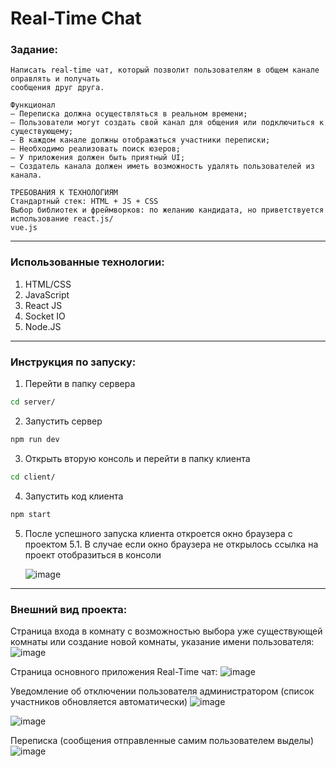 <h1>Real-Time Chat</h1>

<h3>Задание: </h3>

```
Написать real-time чат, который позволит пользователям в общем канале оправлять и получать
сообщения друг друга.

Функционал
— Переписка должна осуществляться в реальном времени;
— Пользователи могут создать свой канал для общения или подключиться к существующему;
— В каждом канале должны отображаться участники переписки;
— Необходимо реализовать поиск юзеров;
— У приложения должен быть приятный UI;
— Создатель канала должен иметь возможность удалять пользователей из канала.

ТРЕБОВАНИЯ К ТЕХНОЛОГИЯМ
Стандартный стек: HTML + JS + CSS
Выбор библиотек и фреймворков: по желанию кандидата, но приветствуется использование react.js/
vue.js
```

-----

<h3>Использованные технологии:</h3>

1. HTML/CSS
2. JavaScript
3. React JS
4. Socket IO
5. Node.JS

-----

<h3>Инструкция по запуску:</h3>

1. Перейти в папку сервера
```bash
cd server/
```
2. Запустить сервер
```bash
npm run dev
```
3. Открыть вторую консоль и перейти в папку клиента
```bash
cd client/
```
4. Запустить код клиента
```bash
npm start
```
5. После успешного запуска клиента откроется окно браузера с проектом
5.1. В случае если окно браузера не открылось ссылка на проект отобразиться в консоли
   
   ![image](https://github.com/user-attachments/assets/ab806442-cf2f-4b26-876c-c982ce2d0b9b)

----

<h3>Внешний вид проекта:</h3>

Страница входа в комнату с возможностью выбора уже существующей комнаты или создание новой комнаты, указание имени пользователя:
![image](https://github.com/user-attachments/assets/5121038f-61d8-484e-9dcf-6c9d4ceb145b)

Страница основного приложения Real-Time чат:
![image](https://github.com/user-attachments/assets/2aac7e28-4459-484a-be93-1a5c07cf9093)


Уведомление об отключении пользователя администратором (список участников обновляется автоматически)
![image](https://github.com/user-attachments/assets/f94885b1-63ee-41a0-a9ae-2f7b411ab48f)

![image](https://github.com/user-attachments/assets/888c57f3-04b1-468a-a540-6c2c7862f0ff)

Переписка (сообщения отправленные самим пользователем выделы)
![image](https://github.com/user-attachments/assets/7b4bce03-a8e7-4279-a2cb-ef75ac89d869)









